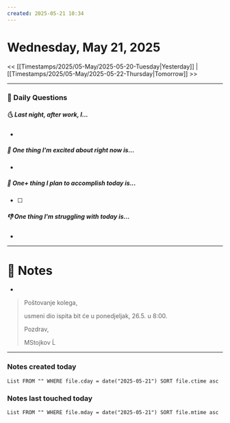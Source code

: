 ```yaml
---
created: 2025-05-21 10:34
---
```

# Wednesday, May 21, 2025

<< [[Timestamps/2025/05-May/2025-05-20-Tuesday|Yesterday]] | [[Timestamps/2025/05-May/2025-05-22-Thursday|Tomorrow]] >>

---
### 📅 Daily Questions
##### 🌜 Last night, after work, I...
- 

##### 🙌 One thing I'm excited about right now is...
- 

##### 🚀 One+ thing I plan to accomplish today is...
- [ ] 

##### 👎 One thing I'm struggling with today is...
- 

---
# 📝 Notes
- 
> Poštovanje kolega,
> 
> usmeni dio ispita bit će u ponedjeljak, 26.5. u 8:00.
> 
> Pozdrav,
> 
> MStojkov
Ĺ
---
### Notes created today
```dataview
List FROM "" WHERE file.cday = date("2025-05-21") SORT file.ctime asc
```

### Notes last touched today
```dataview
List FROM "" WHERE file.mday = date("2025-05-21") SORT file.mtime asc
```